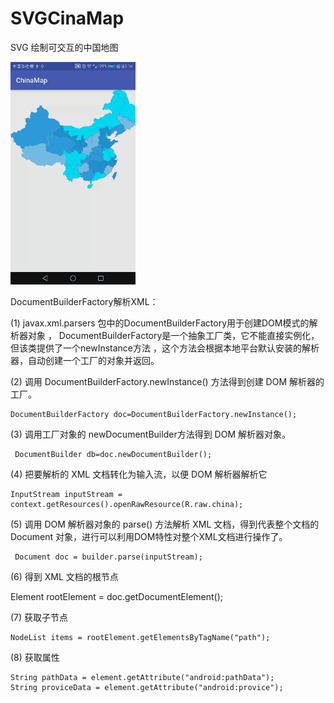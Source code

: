 # SVGCinaMap
SVG 绘制可交互的中国地图

![image](https://github.com/yangxiansheng123/SVGCinaMap/blob/master/20180808173616.gif)


DocumentBuilderFactory解析XML：

(1) javax.xml.parsers 包中的DocumentBuilderFactory用于创建DOM模式的解析器对象 ， DocumentBuilderFactory是一个抽象工厂类，它不能直接实例化，但该类提供了一个newInstance方法 ，这个方法会根据本地平台默认安装的解析器，自动创建一个工厂的对象并返回。

(2) 调用 DocumentBuilderFactory.newInstance() 方法得到创建 DOM 解析器的工厂。

    DocumentBuilderFactory doc=DocumentBuilderFactory.newInstance();

(3) 调用工厂对象的 newDocumentBuilder方法得到 DOM 解析器对象。

     DocumentBuilder db=doc.newDocumentBuilder();

(4) 把要解析的 XML 文档转化为输入流，以便 DOM 解析器解析它

    InputStream inputStream = context.getResources().openRawResource(R.raw.china);
    
(5) 调用 DOM 解析器对象的 parse() 方法解析 XML 文档，得到代表整个文档的 Document 对象，进行可以利用DOM特性对整个XML文档进行操作了。

     Document doc = builder.parse(inputStream);

(6) 得到 XML 文档的根节点

   Element rootElement = doc.getDocumentElement();
   
(7) 获取子节点

    NodeList items = rootElement.getElementsByTagName("path");
    
 (8) 获取属性
 
    String pathData = element.getAttribute("android:pathData");
    String proviceData = element.getAttribute("android:provice");

